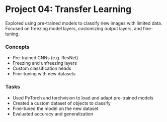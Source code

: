 # Project 04: Transfer Learning

Explored using pre-trained models to classify new images with limited data. Focused on freezing model layers, customizing output layers, and fine-tuning.

### Concepts
- Pre-trained CNNs (e.g. ResNet)
- Freezing and unfreezing layers
- Custom classification heads
- Fine-tuning with new datasets

### Tasks
- Used PyTorch and torchvision to load and adapt pre-trained models
- Created a custom dataset of objects to classify
- Fine-tuned the model on the new dataset
- Evaluated accuracy and generalization
